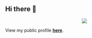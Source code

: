 ## Hi there 👋

<p align="center">
<img src="https://github-readme-streak-stats.herokuapp.com/?user=krishnams0ni-pvt&theme=chartreuse-dark&hide_border=true&count_private=true" align = "center"/>
</p>
 
View my public profile [**here**](https://github.com/krishnams0ni).

<!--
**krishnams0ni-pvt/krishnams0ni-pvt** is a ✨ _special_ ✨ repository because its `README.md` (this file) appears on your GitHub profile.

Here are some ideas to get you started:

- 🔭 I’m currently working on ...
- 🌱 I’m currently learning ...
- 👯 I’m looking to collaborate on ...
- 🤔 I’m looking for help with ...
- 💬 Ask me about ...
- 📫 How to reach me: ...
- 😄 Pronouns: ...
- ⚡ Fun fact: ...
-->
